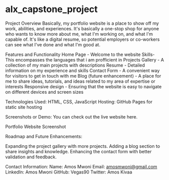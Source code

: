 # alx_capstone_project

Project Overview
Basically, my portfolio website is a place to show off my work, abilities, and experiences. It's basically a one-stop shop for anyone who wants to know more about me, what I'm working on, and what I'm capable of. It's like a digital resume, so potential employers or co-workers can see what I've done and what I'm good at.

Features and Functionality 
Home Page - Welcome to the website 
Skills- This encompasses the  languages that i am profficient in 
Projects Gallery - A collection of my main projects with descriptions
 Resume - Detailed information on my experience and skills 
 Contact Form - A convenient way for visitors to get in touch with me 
 Blog (future enhancement) - A place for me to share ideas, tutorials, and ideas related to my area of expertise or interests 
 Responsive design - Ensuring that the website is easy to navigate on different devices and screen sizes


 Technologies Used:
HTML, CSS, JavaScript
Hosting: GitHub Pages for static site hosting

Screenshots or Demo:
You can check out the live website here.

Portfolio Website Screenshot

Roadmap and Future Enhancements:

Expanding the project gallery with more projects.
Adding a blog section to share insights and knowledge.
Enhancing the contact form with better validation and feedback.


Contact Information:
Name: Amos Mwoni
Email: amosmwoni@gmail.com
LinkedIn: Amos Mwoni
GitHub: Vegas90
Twitter: Amos Kivaa